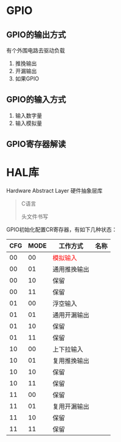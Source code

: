 # GPIO

## GPIO的输出方式

有个外围电路去驱动负载

1. 推挽输出
2. 开漏输出
3. 如果GPIO

## GPIO的输入方式

1. 输入数字量
2. 输入模拟量

## GPIO寄存器解读

# HAL库

Hardware Abstract Layer
硬件抽象层库

> C语言
>
> 头文件书写

GPIO初始化配置CR寄存器，有如下几种状态：

| CFG | MODE | 工作方式     | 名称 |
| --- | ---- | ------------ | ---- |
| 00  | 00   | <font color=red>模拟输入</font>     |      |
| 00  | 01   | 通用推挽输出 |      |
| 00  | 10   | 保留         |      |
| 00  | 11   | 保留         |      |
| 01  | 00   | 浮空输入     |      |
| 01  | 01   | 通用开漏输出 |      |
| 01  | 10   | 保留         |      |
| 01  | 11   | 保留         |      |
| 10  | 00   | 上下拉输入   |      |
| 10  | 01   | 复用推挽输出 |      |
| 10  | 10   | 保留         |      |
| 10  | 11   | 保留         |      |
| 11  | 00   | 保留         |      |
| 11  | 01   | 复用开漏输出 |      |
| 11  | 10   | 保留         |      |
| 11  | 11   | 保留         |      |
